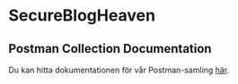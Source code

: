 ﻿# SecureBlogHeaven


## Postman Collection Documentation
Du kan hitta dokumentationen för vår Postman-samling [här](https://documenter.getpostman.com/view/33076776/2sA3QzYnvU).

